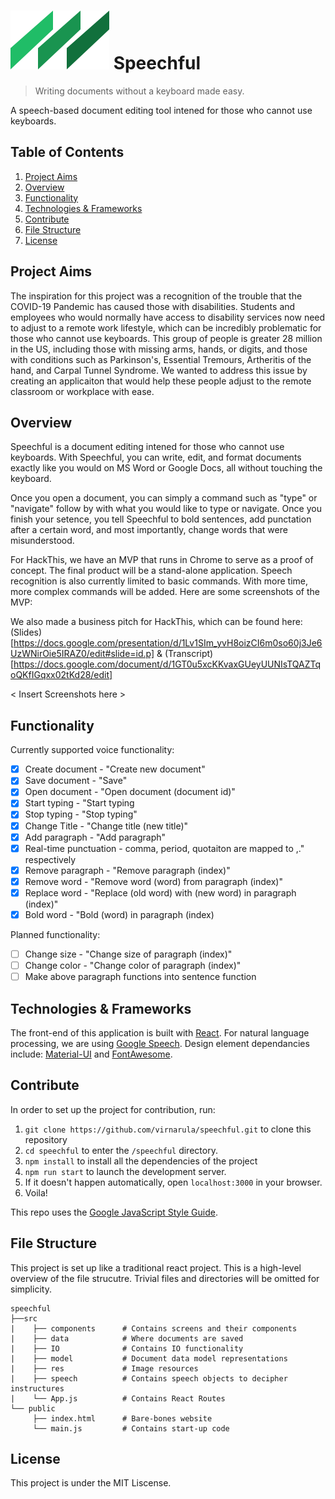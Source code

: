 # ![Logo](./src/res/logo.svg) Speechful 

> Writing documents without a keyboard made easy.

A speech-based document editing tool intened for those who cannot use keyboards. 

## Table of Contents
1. [Project Aims](#project-aims)
1. [Overview](#overview)
1. [Functionality](#functionality)
1. [Technologies & Frameworks](#technologies--frameworks)
1. [Contribute](#contribute)
1. [File Structure](#file-structure)
1. [License](#License)

## Project Aims
The inspiration for this project was a recognition of the trouble that the COVID-19 Pandemic has caused those with disabilities. Students and employees who would normally have access to disability services now need to adjust to a remote work lifestyle, which can be incredibly problematic for those who cannot use keyboards. This group of people is greater 28 million in the US, including those with missing arms, hands, or digits, and those with conditions such as Parkinson's, Essential Tremours, Artheritis of the hand, and Carpal Tunnel Syndrome. We wanted to address this issue by creating an applicaiton that would help these people adjust to the remote classroom or workplace with ease. 

## Overview
Speechful is a document editing intened for those who cannot use keyboards. With Speechful, you can write, edit, and format documents exactly like you would on MS Word or Google Docs, all without touching the keyboard. 

Once you open a document, you can simply a command such as "type" or "navigate" follow by with what you would like to type or navigate. Once you finish your setence, you tell Speechful to bold sentences, add punctation after a certain word, and most importantly, change words that were misunderstood.

For HackThis, we have an MVP that runs in Chrome to serve as a proof of concept. The final product will be a stand-alone application. Speech recognition is also currently limited to basic commands. With more time, more complex commands will be added. Here are some screenshots of the MVP:

We also made a business pitch for HackThis, which can be found here: (Slides)[https://docs.google.com/presentation/d/1Lv1SIm_yvH8oizCI6m0so60j3Je6UzWNirOie5IRAZ0/edit#slide=id.p] & (Transcript)[https://docs.google.com/document/d/1GT0u5xcKKvaxGUeyUUNIsTQAZTqoQKfIGqxx02tKd28/edit]

< Insert Screenshots here >

## Functionality
Currently supported voice functionality:
- [x] Create document - "Create new document"
- [x] Save document - "Save"
- [x] Open document - "Open document (document id)"
- [x] Start typing - "Start typing
- [x] Stop typing  - "Stop typing"
- [x] Change Title - "Change title (new title)"
- [x] Add paragraph - "Add paragraph"
- [x] Real-time punctuation - comma, period, quotaiton are mapped to ,." respectively
- [x] Remove paragraph - "Remove paragraph (index)"
- [x] Remove word - "Remove word (word) from paragraph (index)"
- [x] Replace word - "Replace (old word) with (new word) in paragraph (index)"
- [x] Bold word - "Bold (word) in paragraph (index)

Planned functionality:
- [ ] Change size - "Change size of paragraph (index)"
- [ ] Change color - "Change color of paragraph (index)"
- [ ] Make above paragraph functions into sentence function

## Technologies & Frameworks
The front-end of this application is built with [React](https://reactjs.org/). For natural language processing, we are using [Google Speech](https://developer.mozilla.org/en-US/docs/Web/API/Web_Speech_API). Design element dependancies include: [Material-UI](https://material-ui.com/) and [FontAwesome](https://fontawesome.com/).

## Contribute
In order to set up the project for contribution, run:
1. `git clone https://github.com/virnarula/speechful.git` to clone this repository
1. `cd speechful` to enter the `/speechful` directory.
1. `npm install` to install all the dependencies of the project
1. `npm run start` to launch the development server.
1. If it doesn't happen automatically, open `localhost:3000` in your browser.
1. Voila!

This repo uses the [Google JavaScript Style Guide](https://google.github.io/styleguide/jsguide.html).

## File Structure
This project is set up like a traditional react project. This is a high-level overview of the file strucutre. Trivial files and directories will be omitted for simplicity.

```
speechful
├──src
|    ├── components      # Contains screens and their components
|    ├── data            # Where documents are saved 
|    ├── IO              # Contains IO functionality
|    ├── model           # Document data model representations
|    ├── res             # Image resources
|    ├── speech          # Contains speech objects to decipher instructures
|    └── App.js          # Contains React Routes
└── public
     ├── index.html      # Bare-bones website 
     └── main.js         # Contains start-up code
```

## License
This project is under the MIT Liscense.
